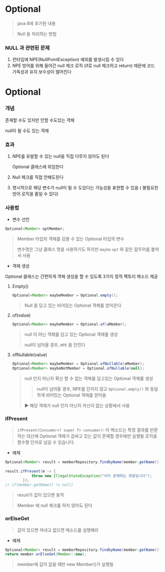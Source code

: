 # Optional

> java 8에 추가된 내용
>
> Null 을 처리하는 방법



### NULL 과 관련된 문제

1. 런타임에 NPE(NullPointException) 예외를 발생시킬 수 있다
2. NPE 방어를 위해 들어간 null 체크 로직 (if로 null 체크하고 return) 때문에 코드 가독성과 유지 보수성이 떨어진다



# Optional

### 개념

존재할 수도 있지만 안할 수도있는 객체

null이 될 수도 있는 객체



### 효과

1. NPE를 유발할 수 있는 null을 직접 다루지 않아도 된다

   Optional 클래스에 위임한다

2. Null 체크를 직접 안해도된다

3. 명시적으로 해당 변수가 null이 될 수 도있다는 가능성을 표현할 수 있음 ( 불필요한 방어 로직을 줄일 수 있다)



### 사용법

- 변수 선언

~~~java
Optional<Member> optMember;
~~~

> Member 타입의 객체를 감쌀 수 있는 Optional 타입의 변수
>
> 변수명은 그냥 클래스 명을 사용하기도 하지만 `maybe` `opt` 와 같은 접두어를 붙여서 사용

- 객체 생성

Optional 클래스는 간편하게 객체 생성을 할 수 있도록 3가지 정적 팩토리 메소드 제공

1. Empty()

   ~~~java
   Optional<Member> maybeMember = Optional.empty();
   ~~~

   > Null 을 담고 있는 비어있는 Optional 객체를 얻어온다

2. of(value)

   ~~~java
   Optional<Member> maybeMember = Optional.of(aMember);
   ~~~

   > null 이 아닌 객체를 담고 있는 Optional 객체를 생성
   >
   > null이 넘어올 경우, `NPE` 을 던진다

3. ofNullable(value)

   ~~~java
   Optional<Member> maybeMember = Optional.ofNullable(aMember);
   Optional<Member> maybeNotMember = Optional.ofNullable(null);
   ~~~

   > null 인지 아닌지 확신 할 수 없는 객체를 담고있는 Optional 객체를 생성
   >
   > > null이 넘어올 경우, NPE를 던지지 않고 `Optional.empty()` 와 동일하게 비어있는 Optional 객체를 얻어옴
   >
   > ▶︎ 해당 객체가 null 인지 아닌지 자신이 없는 상황에서 사용



### ifPresent

> `ifPresent(Consumer<? super T> consumer)`: 이 메소드는 특정 결과를 반환하는 대신에 Optional 객체가 감싸고 있는 값이 존재할 경우에만 실행될 로직을 함수형 인자로 넘길 수 있습니다.

- 예제

~~~java
Optional<Member> result = memberRepository.findbyName(member.getName());
        
result.ifPresent(m -> {
            throw new IllegalStateException("이미 존재하는 회원입니다");
        });
// if(member.getName() != null)
~~~

> result가 값이 있으면 동작
>
> Member 에 null 체크를 하지 않아도 된다



### orElseGet

> 값이 있으면 꺼내고 없으면 메소드를 실행해라

- 예제

~~~java
Optional<Member> result = memberRepository.findbyName(member.getName());
return member.orElseGet(Member::new);  
~~~

> member에 값이 없을 때만 new Member()가 실행됨

